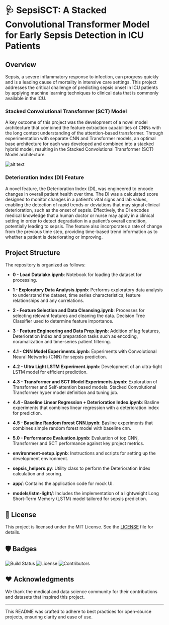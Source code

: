 # :stethoscope: SepsiSCT: A Stacked Convolutional Transformer Model for Early Sepsis Detection in ICU Patients


## Overview

Sepsis, a severe inflammatory response to infection, can progress quickly and is a leading cause of mortality in intensive care settings.  This project addresses the critical challenge of predicting sepsis onset in ICU patients by applying machine learning techniques to clinical data that is commonly available in the ICU. 

### Stacked Convolutional Transformer (SCT) Model
A key outcome of this project was the development of a novel model architecture that combined the feature extraction capabilities of CNNs with the long context understanding of the attention-based transformer.  Through experimentation with separate CNN and Transformer models, an optimal base architecture for each was developed and combined into a stacked hybrid model, resulting in the Stacked Convolutional Transformer (SCT) Model architecture.

![alt text](https://github.com/t4ai/early-sepsis-prediction/main/sct_diagram.png?raw=true)


### Deterioration Index (DI) Feature
A novel feature, the Deterioration Index (DI), was engineered to encode changes in overall patient health over time.  The DI was a calculated score designed to monitor changes in a patient’s vital signs and lab values, enabling the detection of rapid trends or deviations that may signal clinical deterioration, such as the onset of sepsis.  Effectively, the DI encodes medical knowledge that a human doctor or nurse may apply in a clinical setting in order to detect degradation in a patient’s overall condition, potentially leading to sepsis.  The feature also incorporates a rate of change from the previous time step, providing time-based trend information as to whether a patient is deteriorating or improving.

## Project Structure

The repository is organized as follows:

- **0 - Load Datalake.ipynb**: Notebook for loading the dataset for processing.
- **1 - Exploratory Data Analysis.ipynb**: Performs exploratory data analysis to understand the dataset, time series characteristics, feature relationships and any correlations.
- **2 - Feature Selection and Data Cleansing.ipynb**: Processes for selecting relevant features and cleaning the data.  Decision Tree Classifier used to determine feature importance.
- **3 - Feature Engineering and Data Prep.ipynb**: Addition of lag features, Deterioration Index and preparation tasks such as encoding, noramalization and time-series patient filtering.
- **4.1 - CNN Model Experiments.ipynb**: Experiments with Convolutional Neural Networks (CNN) for sepsis prediction.
- **4.2 - Ultra Light LSTM Experiment.ipynb**: Development of an ultra-light LSTM model for efficient prediction.
- **4.3 - Transformer and SCT Model Experiments.ipynb**: Exploration of Transformer and Self-attention based models.  Stacked Convolutional Transformer hyper model definition and tuning job.
- **4.4 - Baseline Linear Regression + Deterioration Index.ipynb**: Basline experiments that combines linear regression with a deterioration index for prediction.
- **4.5 - Baseline Random forest CNN.ipynb**: Basline experiments that combines simple random forest model with baseline cnn. 
- **5.0 - Performance Evaluation.ipynb**: Evaluation of top CNN, Transformer and SCT performance against key project metrics.
- **environment-setup.ipynb**: Instructions and scripts for setting up the development environment.
- **sepsis_helpers.py**: Utility class to perform the Deterioration Index calculation and scoring.

- **app/**: Contains the application code for mock UI.
- **models/lstm-light/**: Includes the implementation of a lightweight Long Short-Term Memory (LSTM) model tailored for sepsis prediction.


## 📜 License

This project is licensed under the MIT License. See the [LICENSE](LICENSE) file for details.

## 🛡️ Badges

![Build Status](https://img.shields.io/github/workflow/status/t4ai/early-sepsis-prediction/CI)
![License](https://img.shields.io/github/license/t4ai/early-sepsis-prediction)
![Contributors](https://img.shields.io/github/contributors/t4ai/early-sepsis-prediction)

## ❤️ Acknowledgments

We thank the medical and data science community for their contributions and datasets that inspired this project.

---

This README was crafted to adhere to best practices for open-source projects, ensuring clarity and ease of use.
